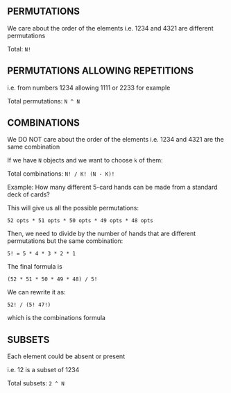 ## PERMUTATIONS
We care about the order of the elements
i.e. 1234 and 4321 are different permutations

Total: `N!`

## PERMUTATIONS ALLOWING REPETITIONS
i.e. from numbers 1234 allowing 1111 or 2233 for example

Total permutations: `N ^ N`

## COMBINATIONS
We DO NOT care about the order of the elements 
i.e. 1234 and 4321 are the same combination

If we have `N` objects and we want to choose `k` of them:

Total combinations: `N! / K! (N - K)!`


Example:
How many different 5-card hands can be made from a standard deck of cards?

This will give us all the possible permutations:

`52 opts * 51 opts * 50 opts * 49 opts * 48 opts`

Then, we need to divide by the number of hands that are different 
permutations but the same combination:

`5! = 5 * 4 * 3 * 2 * 1`

The final formula is

`(52 * 51 * 50 * 49 * 48) / 5!`

We can rewrite it as:

`52! / (5! 47!)` 

which is the combinations formula


## SUBSETS
Each element could be absent or present

i.e. 12 is a subset of 1234

Total subsets: `2 ^ N`
